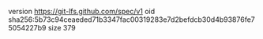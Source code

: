 version https://git-lfs.github.com/spec/v1
oid sha256:5b73c94ceaeded71b3347fac00319283e7d2befdcb30d4b93876fe75054227b9
size 379
